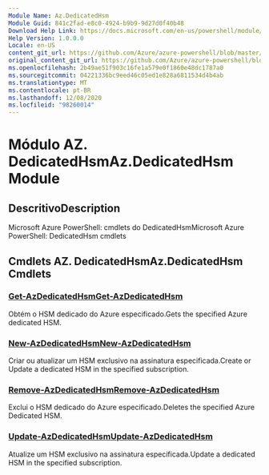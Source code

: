 ```yaml
---
Module Name: Az.DedicatedHsm
Module Guid: 841c2fad-e8c0-4924-b9b9-9d27d0f40b48
Download Help Link: https://docs.microsoft.com/en-us/powershell/module/az.dedicatedhsm
Help Version: 1.0.0.0
Locale: en-US
content_git_url: https://github.com/Azure/azure-powershell/blob/master/src/DedicatedHsm/help/Az.DedicatedHsm.md
original_content_git_url: https://github.com/Azure/azure-powershell/blob/master/src/DedicatedHsm/help/Az.DedicatedHsm.md
ms.openlocfilehash: 2b49ae51f903c16fe1a579e0f1860e48dc1787a0
ms.sourcegitcommit: 04221336bc9eed46c05ed1e828a6811534d4b4ab
ms.translationtype: MT
ms.contentlocale: pt-BR
ms.lasthandoff: 12/08/2020
ms.locfileid: "98260014"
---
```

# <span data-ttu-id="bb132-101">Módulo AZ. DedicatedHsm</span><span class="sxs-lookup"><span data-stu-id="bb132-101">Az.DedicatedHsm Module</span></span>
## <span data-ttu-id="bb132-102">Descritivo</span><span class="sxs-lookup"><span data-stu-id="bb132-102">Description</span></span>
<span data-ttu-id="bb132-103">Microsoft Azure PowerShell: cmdlets do DedicatedHsm</span><span class="sxs-lookup"><span data-stu-id="bb132-103">Microsoft Azure PowerShell: DedicatedHsm cmdlets</span></span>

## <span data-ttu-id="bb132-104">Cmdlets AZ. DedicatedHsm</span><span class="sxs-lookup"><span data-stu-id="bb132-104">Az.DedicatedHsm Cmdlets</span></span>
### [<span data-ttu-id="bb132-105">Get-AzDedicatedHsm</span><span class="sxs-lookup"><span data-stu-id="bb132-105">Get-AzDedicatedHsm</span></span>](Get-AzDedicatedHsm.md)
<span data-ttu-id="bb132-106">Obtém o HSM dedicado do Azure especificado.</span><span class="sxs-lookup"><span data-stu-id="bb132-106">Gets the specified Azure dedicated HSM.</span></span>

### [<span data-ttu-id="bb132-107">New-AzDedicatedHsm</span><span class="sxs-lookup"><span data-stu-id="bb132-107">New-AzDedicatedHsm</span></span>](New-AzDedicatedHsm.md)
<span data-ttu-id="bb132-108">Criar ou atualizar um HSM exclusivo na assinatura especificada.</span><span class="sxs-lookup"><span data-stu-id="bb132-108">Create or Update a dedicated HSM in the specified subscription.</span></span>

### [<span data-ttu-id="bb132-109">Remove-AzDedicatedHsm</span><span class="sxs-lookup"><span data-stu-id="bb132-109">Remove-AzDedicatedHsm</span></span>](Remove-AzDedicatedHsm.md)
<span data-ttu-id="bb132-110">Exclui o HSM dedicado do Azure especificado.</span><span class="sxs-lookup"><span data-stu-id="bb132-110">Deletes the specified Azure Dedicated HSM.</span></span>

### [<span data-ttu-id="bb132-111">Update-AzDedicatedHsm</span><span class="sxs-lookup"><span data-stu-id="bb132-111">Update-AzDedicatedHsm</span></span>](Update-AzDedicatedHsm.md)
<span data-ttu-id="bb132-112">Atualize um HSM exclusivo na assinatura especificada.</span><span class="sxs-lookup"><span data-stu-id="bb132-112">Update a dedicated HSM in the specified subscription.</span></span>

